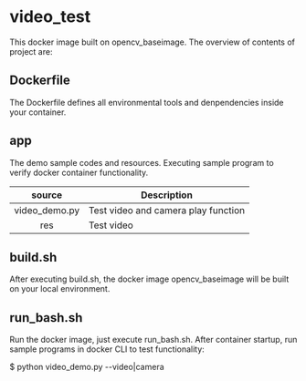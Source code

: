 # video_test
This docker image built on opencv_baseimage.
The overview of contents of project are:

## Dockerfile
The Dockerfile defines all environmental tools and denpendencies inside your container.

## app
The demo sample codes and resources. Executing sample program to verify docker container functionality.

|   source   | Description |
|:----------:|-------------|
| video_demo.py | Test video and camera play function|
| res | Test video |


## build.sh
After executing build.sh, the docker image opencv_baseimage will be built on your local environment.

## run_bash.sh

Run the docker image, just execute run_bash.sh. After container startup, run sample programs in docker CLI to test functionality:

$ python video_demo.py --video|camera

